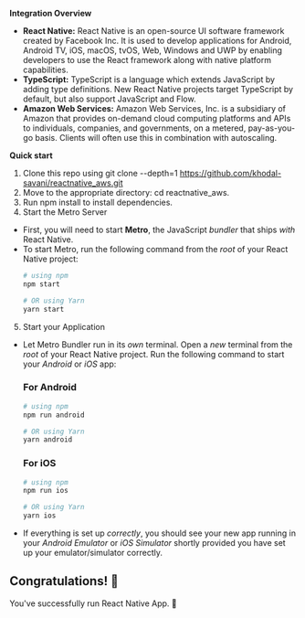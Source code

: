 **Integration Overview**

- **React Native:** React Native is an open-source UI software framework created by Facebook Inc. It is used to develop applications for Android, Android TV, iOS, macOS, tvOS, Web, Windows and UWP by enabling developers to use the React framework along with native platform capabilities.
- **TypeScript:** TypeScript is a language which extends JavaScript by adding type definitions. New React Native projects target TypeScript by default, but also support JavaScript and Flow.
- **Amazon Web Services:** Amazon Web Services, Inc. is a subsidiary of Amazon that provides on-demand cloud computing platforms and APIs to individuals, companies, and governments, on a metered, pay-as-you-go basis. Clients will often use this in combination with autoscaling.

**Quick start**

1. Clone this repo using git clone --depth=1 <https://github.com/khodal-savani/reactnative_aws.git>
2. Move to the appropriate directory: cd reactnative_aws.
3. Run npm install to install dependencies.
4. Start the Metro Server
  - First, you will need to start **Metro**, the JavaScript _bundler_ that ships _with_ React Native.
  - To start Metro, run the following command from the _root_ of your React Native project:
    ```bash
    # using npm
    npm start
    
    # OR using Yarn
    yarn start
    ```
5. Start your Application
  - Let Metro Bundler run in its _own_ terminal. Open a _new_ terminal from the _root_ of your React Native project. Run the following command to start your _Android_ or _iOS_ app:
    
    ### For Android
    
    ```bash
    # using npm
    npm run android
    
    # OR using Yarn
    yarn android
    ```
    
    ### For iOS
    
    ```bash
    # using npm
    npm run ios
    
    # OR using Yarn
    yarn ios
    ``` 

  - If everything is set up _correctly_, you should see your new app running in your _Android Emulator_ or _iOS Simulator_ shortly provided you have set up your emulator/simulator correctly.

## Congratulations! :tada:
You've successfully run React Native App. :partying_face:

